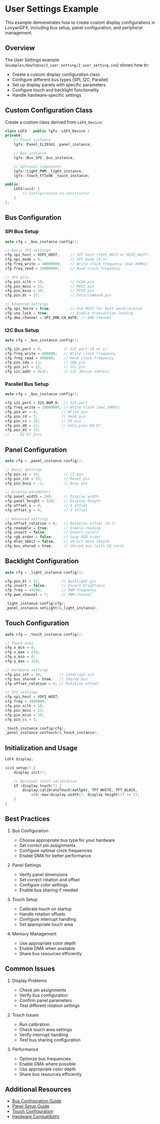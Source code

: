 # User Settings Example

This example demonstrates how to create custom display configurations in LovyanGFX, including bus setup, panel configuration, and peripheral management.

## Overview

The User Settings example (`examples/HowToUse/2_user_setting/2_user_setting.ino`) shows how to:
- Create a custom display configuration class
- Configure different bus types (SPI, I2C, Parallel)
- Set up display panels with specific parameters
- Configure touch and backlight functionality
- Handle hardware-specific settings

## Custom Configuration Class

Create a custom class derived from `LGFX_Device`:
```cpp
class LGFX : public lgfx::LGFX_Device {
private:
    // Panel instance
    lgfx::Panel_ILI9341 _panel_instance;

    // Bus instance
    lgfx::Bus_SPI _bus_instance;

    // Optional components
    lgfx::Light_PWM _light_instance;
    lgfx::Touch_FT5x06 _touch_instance;

public:
    LGFX(void) {
        // Configuration in constructor
    }
};
```

## Bus Configuration

### SPI Bus Setup
```cpp
auto cfg = _bus_instance.config();

// Basic SPI settings
cfg.spi_host = VSPI_HOST;     // SPI host (VSPI_HOST or HSPI_HOST)
cfg.spi_mode = 0;             // SPI mode (0-3)
cfg.freq_write = 40000000;    // Write clock frequency (max 80MHz)
cfg.freq_read = 16000000;     // Read clock frequency

// SPI pins
cfg.pin_sclk = 18;            // SCLK pin
cfg.pin_mosi = 23;            // MOSI pin
cfg.pin_miso = 19;            // MISO pin
cfg.pin_dc = 27;              // Data/Command pin

// Advanced settings
cfg.spi_3wire = true;         // Use MOSI for both send/receive
cfg.use_lock = true;          // Enable transaction locking
cfg.dma_channel = SPI_DMA_CH_AUTO; // DMA channel
```

### I2C Bus Setup
```cpp
auto cfg = _bus_instance.config();

cfg.i2c_port = 0;          // I2C port (0 or 1)
cfg.freq_write = 400000;   // Write clock frequency
cfg.freq_read = 400000;    // Read clock frequency
cfg.pin_sda = 21;          // SDA pin
cfg.pin_scl = 22;          // SCL pin
cfg.i2c_addr = 0x3C;       // I2C device address
```

### Parallel Bus Setup
```cpp
auto cfg = _bus_instance.config();

cfg.i2s_port = I2S_NUM_0;  // I2S port
cfg.freq_write = 20000000; // Write clock (max 20MHz)
cfg.pin_wr = 4;           // Write pin
cfg.pin_rd = 2;           // Read pin
cfg.pin_rs = 15;          // RS pin
cfg.pin_d0 = 12;          // Data pins D0-D7
cfg.pin_d1 = 13;
// ... D2-D7 pins
```

## Panel Configuration

```cpp
auto cfg = _panel_instance.config();

// Basic settings
cfg.pin_cs = 14;           // CS pin
cfg.pin_rst = 33;          // Reset pin
cfg.pin_busy = -1;         // Busy pin

// Display parameters
cfg.panel_width = 240;     // Display width
cfg.panel_height = 320;    // Display height
cfg.offset_x = 0;          // X offset
cfg.offset_y = 0;          // Y offset

// Advanced settings
cfg.offset_rotation = 0;   // Rotation offset (0-7)
cfg.readable = true;       // Enable reading
cfg.invert = false;        // Invert colors
cfg.rgb_order = false;     // Swap RGB order
cfg.dlen_16bit = false;    // 16-bit data length
cfg.bus_shared = true;     // Shared bus (with SD card)
```

## Backlight Configuration

```cpp
auto cfg = _light_instance.config();

cfg.pin_bl = 32;          // Backlight pin
cfg.invert = false;       // Invert brightness
cfg.freq = 44100;         // PWM frequency
cfg.pwm_channel = 7;      // PWM channel

_light_instance.config(cfg);
_panel_instance.setLight(&_light_instance);
```

## Touch Configuration

```cpp
auto cfg = _touch_instance.config();

// Touch area
cfg.x_min = 0;
cfg.x_max = 239;
cfg.y_min = 0;
cfg.y_max = 319;

// Hardware settings
cfg.pin_int = 38;        // Interrupt pin
cfg.bus_shared = true;   // Shared bus
cfg.offset_rotation = 0; // Rotation offset

// SPI settings
cfg.spi_host = VSPI_HOST;
cfg.freq = 1000000;
cfg.pin_sclk = 18;
cfg.pin_mosi = 23;
cfg.pin_miso = 19;
cfg.pin_cs = 5;

_touch_instance.config(cfg);
_panel_instance.setTouch(&_touch_instance);
```

## Initialization and Usage

```cpp
LGFX display;

void setup() {
    display.init();

    // Optional touch calibration
    if (display.touch()) {
        display.calibrateTouch(nullptr, TFT_WHITE, TFT_BLACK,
            std::max(display.width(), display.height()) >> 3);
    }
}
```

## Best Practices

1. Bus Configuration
   - Choose appropriate bus type for your hardware
   - Set correct pin assignments
   - Configure optimal clock frequencies
   - Enable DMA for better performance

2. Panel Settings
   - Verify panel dimensions
   - Set correct rotation and offset
   - Configure color settings
   - Enable bus sharing if needed

3. Touch Setup
   - Calibrate touch on startup
   - Handle rotation offsets
   - Configure interrupt handling
   - Set appropriate touch area

4. Memory Management
   - Use appropriate color depth
   - Enable DMA when available
   - Share bus resources efficiently

## Common Issues

1. Display Problems
   - Check pin assignments
   - Verify bus configuration
   - Confirm panel parameters
   - Test different rotation settings

2. Touch Issues
   - Run calibration
   - Check touch area settings
   - Verify interrupt handling
   - Test bus sharing configuration

3. Performance
   - Optimize bus frequencies
   - Enable DMA where possible
   - Use appropriate color depth
   - Share bus resources efficiently

## Additional Resources

- [Bus Configuration Guide](../core_concepts/bus_config.md)
- [Panel Setup Guide](../core_concepts/panel_setup.md)
- [Touch Configuration](../core_concepts/touch_config.md)
- [Hardware Compatibility](../hardware_compatibility.md) 
